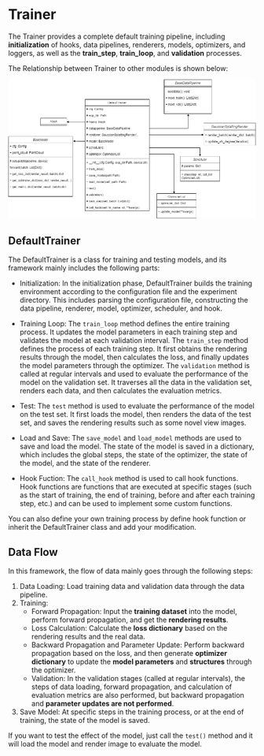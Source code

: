 # Trainer

The Trainer provides a complete default training pipeline, including **initialization** of hooks, data pipelines, renderers, models, optimizers, and loggers, as well as the **train_step**, **train_loop**, and **validation** processes.

The Relationship between Trainer to other modules is shown below:

![](../images/framework-trainer.png)

## DefaultTrainer 

The DefaultTrainer is a class for training and testing models, and its framework mainly includes the following parts:

- Initialization: In the initialization phase, DefaultTrainer builds the training environment according to the configuration file and the experiment directory. This includes parsing the configuration file, constructing the data pipeline, renderer, model, optimizer, scheduler, and hook.

- Training Loop: The `train_loop` method defines the entire training process. It updates the model parameters in each training step and validates the model at each validation interval. The `train_step` method defines the process of each training step. It first obtains the rendering results through the model, then calculates the loss, and finally updates the model parameters through the optimizer. The `validation` method is called at regular intervals and used to evaluate the performance of the model on the validation set. It traverses all the data in the validation set, renders each data, and then calculates the evaluation metrics. 
- Test: The `test` method is used to evaluate the performance of the model on the test set. It first loads the model, then renders the data of the test set, and saves the rendering results such as some novel view images. 
- Load and Save: The `save_model` and `load_model` methods are used to save and load the model. The state of the model is saved in a dictionary, which includes the global steps, the state of the optimizer, the state of the model, and the state of the renderer.
- Hook Fuction: The `call_hook` method is used to call hook functions. Hook functions are functions that are executed at specific stages (such as the start of training, the end of training, before and after each training step, etc.) and can be used to implement some custom functions.

You can also define your own training process by define hook function or inherit the DefaultTrainer class and add your modification.

## Data Flow

In this framework, the flow of data mainly goes through the following steps:

1. Data Loading: Load training data and validation data through the data pipeline.
2. Training:
   - Forward Propagation: Input the **training dataset** into the model, perform forward propagation, and get the **rendering results**.
   - Loss Calculation: Calculate the **loss dictionary** based on the rendering results and the real data.
   - Backward Propagation and Parameter Update: Perform backward propagation based on the loss, and then generate **optimizer dictionary** to update the **model parameters** and **structures** through the optimizer.
   - Validation: In the validation stages (called at regular intervals), the steps of data loading, forward propagation, and calculation of evaluation metrics are also performed, but backward propagation and **parameter updates are not performed**.
3. Save Model: At specific steps in the training process, or at the end of training, the state of the model is saved.

If you want to test the effect of the model, just call the `test()` method and it will load the model and render image to evaluate the model.